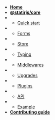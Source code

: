 - [**Home**](/)
- [**@statirjs/core**](content/core/home.md)
- - [Quick start](/)
- - [Forms](/)
- - [Store](/)
- - [Typing](/)
- - [Middlewares](/)
- - [Upgrades](/)
- - [Plugins](/)
- - [API](/)
- - [Example](content/core/example.md)
- [**Contributing guide**](/)
